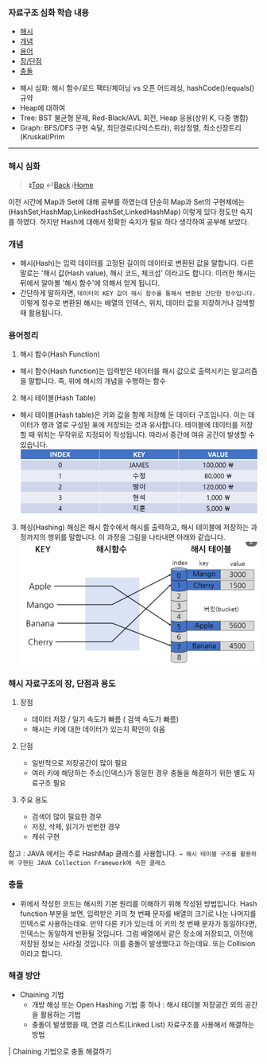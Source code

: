 ### 자료구조 심화 학습 내용

* [해시](#해시-심화)
* [개념](#개념)
* [용어](#용어정리)
* [장/단점](#해시-자료구조의-장-단점과-용도)
* [충돌](#충돌)
- 해시 심화: 해시 함수/로드 팩터/체이닝 vs 오픈 어드레싱, hashCode()/equals() 규약
- Heap에 대하여
- Tree: BST 불균형 문제, Red-Black/AVL 회전, Heap 응용(상위 K, 다중 병합)
- Graph: BFS/DFS 구현 숙달, 최단경로(다익스트라), 위상정렬, 최소신장트리(Kruskal/Prim
---
### 해시 심화
> :arrow_double_up:[Top](#자료구조-심화-학습-내용)   :leftwards_arrow_with_hook:[Back](https://github.com/wnsur1234/CS-TIL#CS)   :information_source:[Home](https://github.com/wnsur1234/CS-TIL)

이전 시간에 Map과 Set에 대해 공부를 하였는데
단순히 Map과 Set의 구현체에는 
(HashSet,HashMap,LinkedHashSet,LinkedHashMap) 이렇게 있다 정도만 숙지를 하였다.
하지만 Hash에 대해서 정확한 숙지가 필요 하다 생각하여 공부해 보았다.

### 개념
- 해시(Hash)는 입력 데이터를 고정된 길이의 데이터로 변환된 값을 말합니다. 
  다른 말로는 '해시 값(Hash value), 해시 코드, 체크섬' 이라고도 합니다. 
  이러한 해시는 뒤에서 알아볼 '해시 함수'에 의해서 얻게 됩니다. 
- 간단하게 말하자면, `데이터의 KEY 값이 해시 함수를 통해서 변환된 간단한 정수입니다.` 
  이렇게 정수로 변환된 해시는 배열의 인덱스, 위치, 데이터 값을 저장하거나 검색할 때 활용됩니다.

### 용어정리
1) 해시 함수(Hash Function)
- 해시 함수(Hash function)는 입력받은 데이터를 해시 값으로 출력시키는 알고리즘을 말합니다.
즉, 위에 해시의 개념을 수행하는 함수

2) 해시 테이블(Hash Table)
- 해시 테이블(Hash table)은 키와 값을 함께 저장해 둔 데이터 구조입니다. 
이는 데이터가 행과 열로 구성된 표에 저장되는 것과 유사합니다. 
테이블에 데이터를 저장할 때 위치는 무작위로 지정되어 작성됩니다. 따라서 중간에 여유 공간이 발생할 수 있습니다.
![alt text](image-1.png)

3) 해싱(Hashing)
해싱은 해시 함수에서 해시를 출력하고, 해시 테이블에 저장하는 과정까지의 행위를 말합니다. 이 과정을 그림을 나타내면 아래와 같습니다.
![alt text](image-2.png)

### 해시 자료구조의 장, 단점과 용도
1) 장점
    - 데이터 저장 / 일기 속도가 빠름 ( 검색 속도가 빠름)
    - 해시는 키에 대한 데이터가 있는지 확인이 쉬움

2) 단점
    - 일반적으로 저장공간이 많이 필요
    - 여러 키에 해당하는 주소(인덱스)가 동일한 경우 충돌을 해결하기 위한 별도 자료구조 필요

3) 주요 용도
    - 검색이 많이 필요한 경우
    - 저장, 삭제, 읽기가 빈번한 경우
    - 캐쉬 구현

참고 : JAVA 에서는 주로 HashMap 클래스를 사용합니다.
`→ 해시 테이블 구조를 활용하여 구현된 JAVA Collection Framework에 속한 클래스`

### 충돌
- 위에서 작성한 코드는 해시의 기본 원리를 이해하기 위해 작성된 방법입니다.
Hash function 부분을 보면, 입력받은 키의 첫 번째 문자를 배열의 크기로 나눈 나머지를 인덱스로 사용하는데요.
만약 다른 키가 있는데 이 키의 첫 번째 문자가 동일하다면, 인덱스는 동일하게 반환될 것입니다. 그럼 배열에서 같은 장소에 저장되고, 이전에 저장된 정보는 사라질 것입니다. 이를 충돌이 발생했다고 하는데요. 또는 Collision이라고 합니다.

### 해결 방안
- Chaining 기법
    - 개방 해싱 또는 Open Hashing 기법 중 하나 : 해시 테이블 저장공간 외의 공간을 활용하는 기법
    - 충돌이 발생했을 때, 연결 리스트(Linked List) 자료구조를 사용해서 해결하는 방법

| Chaining 기법으로 충돌 해결하기

